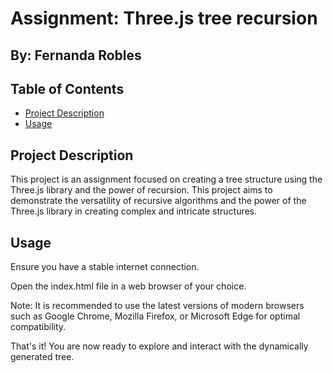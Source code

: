 # Assignment: Three.js tree recursion
## By: Fernanda Robles

## Table of Contents

- [Project Description](#project-description)
- [Usage](#usage)

## Project Description

This project is an assignment focused on creating a tree structure using the Three.js library and the power of recursion. This project aims to demonstrate the versatility of recursive algorithms and the power of the Three.js library in creating complex and intricate structures.

## Usage

Ensure you have a stable internet connection.

Open the index.html file in a web browser of your choice.

Note: It is recommended to use the latest versions of modern browsers such as Google Chrome, Mozilla Firefox, or Microsoft Edge for optimal compatibility.

That's it! You are now ready to explore and interact with the dynamically generated tree.
